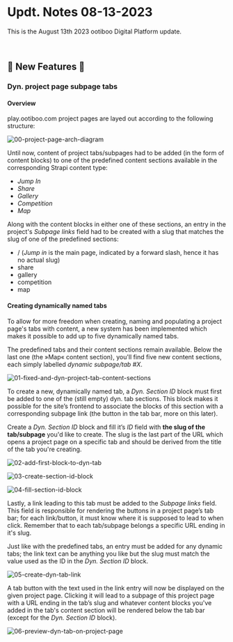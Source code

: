 # Updt. Notes 08-13-2023

This is the August 13th 2023 ootiboo Digital Platform update.

<br>

## 🚀 New Features 🚀

### Dyn. project page subpage tabs

#### Overview
play.ootiboo.com project pages are layed out according to the following structure:

![00-project-page-arch-diagram](https://github.com/joh-sch/ootiboo-Update-Notes/assets/39758027/26c9c78b-1d65-4f10-b64d-0f7104c19f52)


Until now, content of project tabs/subpages had to be added (in the form of content blocks) to one of the predefined content sections available in the corresponding Strapi content type:

- *Jump In*
- *Share*
- *Gallery*
- *Competition*
- *Map*

Along with the content blocks in either one of these sections, an entry in the project's _Subpage links_ field had to be created with a slug that matches the slug of one of the predefined sections:

- / (_Jump in_ is the main page, indicated by a forward slash, hence it has no actual slug)
- share
- gallery
- competition
- map

#### Creating dynamically named tabs

To allow for more freedom when creating, naming and populating a project page's tabs with content, a new system has been implemented which makes it possible to add up to five dynamically named tabs. 

The predefined tabs and their content sections remain available. Below the last one (the »Map« content section), you'll find five new content sections, each simply labelled _dynamic subpage/tab \#X_.

![01-fixed-and-dyn-project-tab-content-sections](https://github.com/joh-sch/ootiboo-Update-Notes/assets/39758027/810a84f5-1e06-4ee5-a966-e64093ccb95b)


To create a new, dynamically named tab, a _Dyn. Section ID_ block must first be added to one of the (still empty) dyn. tab sections. This block makes it possible for the site’s frontend to associate the blocks of this section with a corresponding subpage link (the button in the tab bar, more on this later).

Create a _Dyn. Section ID_ block and fill it’s _ID_ field with **the slug of the tab/subpage** you'd like to create. The slug is the last part of the URL which opens a project page on a specific tab and should be derived from the title of the tab you're creating.

![02-add-first-block-to-dyn-tab](https://github.com/joh-sch/ootiboo-Update-Notes/assets/39758027/d6bdb85b-4e40-45f7-9501-6c54f46d4dd5)

![03-create-section-id-block](https://github.com/joh-sch/ootiboo-Update-Notes/assets/39758027/aa26edc3-6f33-4e08-9c7f-6cd00386260a)

![04-fill-section-id-block](https://github.com/joh-sch/ootiboo-Update-Notes/assets/39758027/d7c4be91-6388-4931-bc39-eebd21b8cddc)


Lastly, a link leading to this tab must be added to the _Subpage links_ field. This field is responsible for rendering the buttons in a project page’s tab bar; for each link/button, it must know where it is supposed to lead to when click. Remember that to each tab/subpage belongs a specific URL ending in it's slug.

Just like with the predefined tabs, an entry must be added for any dynamic tabs; the link text can be anything you like but the slug must match the value used as the ID in the _Dyn. Section ID_ block.

![05-create-dyn-tab-link](https://github.com/joh-sch/ootiboo-Update-Notes/assets/39758027/ff8cdc1e-833e-4452-8555-c8b10bc3e3dc)


A tab button with the text used in the link entry will now be displayed on the given project page. Clicking it will lead to a subpage of this project page with a URL ending in the tab’s slug and whatever content blocks you've added in the tab's content section will be rendered below the tab bar (except for the _Dyn. Section ID_ block).

![06-preview-dyn-tab-on-project-page](https://github.com/joh-sch/ootiboo-Update-Notes/assets/39758027/e9940a1a-eda2-41a0-8eca-cc1f605e9115)
